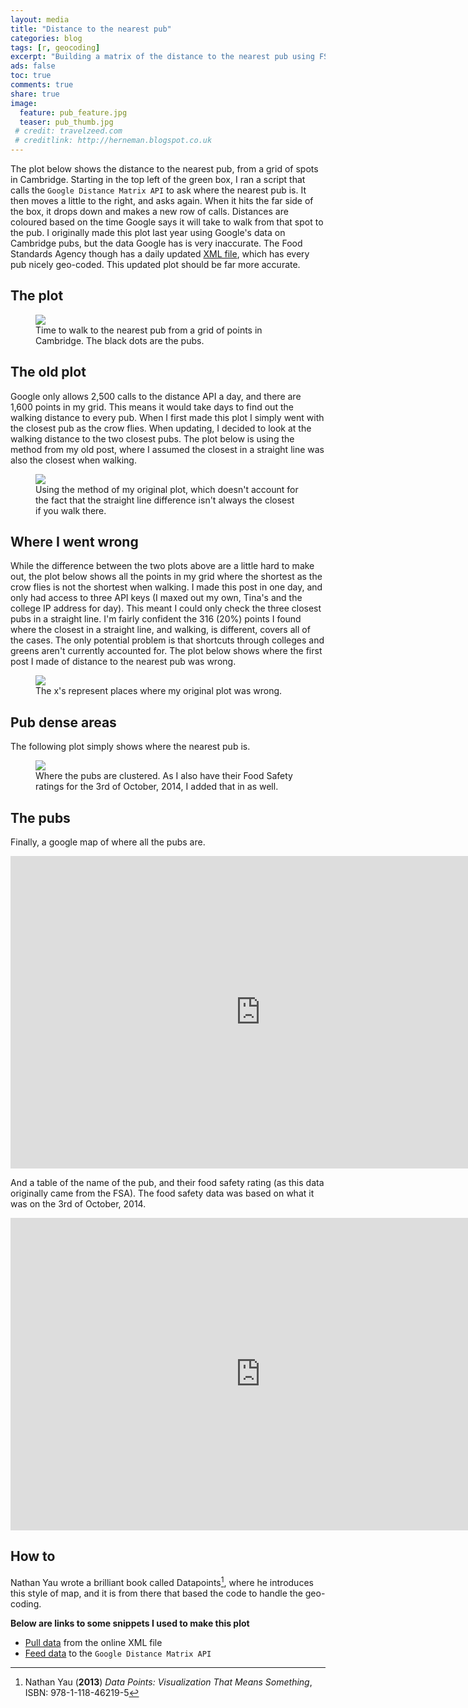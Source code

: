```yaml
---
layout: media
title: "Distance to the nearest pub"
categories: blog
tags: [r, geocoding]
excerpt: "Building a matrix of the distance to the nearest pub using FSA and google data."
ads: false
toc: true
comments: true
share: true
image:
  feature: pub_feature.jpg
  teaser: pub_thumb.jpg
 # credit: travelzeed.com
 # creditlink: http://herneman.blogspot.co.uk
---
```


The plot below shows the distance to the nearest pub, from a grid of
 spots in Cambridge. Starting in the top left of the green box, I ran a script that calls 
 the `Google Distance Matrix API` to ask where the nearest pub is. It then moves a little to the right, 
 and asks again. When it hits the far side of the box, it drops down and 
 makes a new row of calls. Distances are coloured based on the time Google says it will take 
 to walk from that spot to the pub. I originally made this plot last year using Google's data on Cambridge pubs, 
 but the data Google has is very inaccurate. The Food Standards Agency though has a daily 
 updated [XML file](http://ratings.food.gov.uk/open-data/en-GB), which has every pub nicely geo-coded. 
 This updated plot should be far more accurate.
 
## The plot
 
 
<figure>
	<a href="/images/pub_1_timeto.jpg"><img src="/images/pub_1_timeto.jpg"></a>
	<figcaption>Time to walk to the nearest pub from a grid of points in Cambridge. The black dots are the pubs.</figcaption>
</figure>

## The old plot

Google only allows 2,500 calls to the distance API a day, and there are 1,600 points in my grid. This means
 it would take days to find out the walking distance to every pub. When I first made this plot 
 I simply went with the closest pub as the crow flies. When updating, I decided to look at the 
 walking distance to the two closest pubs. The plot below is using the method from my old post, 
 where I assumed the closest in a straight line was also the closest when walking.

<figure>
	<a href="/images/pub_2_googledist.jpg"><img src="/images/pub_2_googledist.jpg"></a>
	<figcaption>Using the method of my original plot, which doesn't account for the fact that the straight line difference isn't always the closest if you walk there.</figcaption>
</figure>

## Where I went wrong

While the difference between the two plots above are a little hard to make out, the plot below shows all the points in my
 grid where the shortest as the crow flies is not the shortest when walking. I made this post in one day, and only had 
 access to three API keys (I maxed out my own, Tina's and the college IP address for day). 
 This meant I could only check the three closest pubs in a straight line. I'm fairly confident 
 the 316 (20%) points I found where the closest in a straight line, and walking, is different, covers all of the cases. The 
 only potential problem is that shortcuts through colleges and greens aren't currently accounted for. 
 The plot below shows where the first post I made of distance to the nearest pub was wrong.

<figure>
	<a href="/images/pub_3_closest.png"><img src="/images/pub_3_closest.png"></a>
	<figcaption>The x's represent places where my original plot was wrong.</figcaption>
</figure>

## Pub dense areas

The following plot simply shows where the nearest pub is.

<figure>
	<a href="/images/pub_4_contour.jpg"><img src="/images/pub_4_contour.jpg"></a>
	<figcaption>Where the pubs are clustered. As I also have their Food Safety ratings for the 3rd of October, 2014, I added that in as well.</figcaption>
</figure>

## The pubs

Finally, a google map of where all the pubs are.

<iframe width="800" height="500" src="http://epijim.uk/iframecontent/pubgooglemap.html" frameborder="0" allowfullscreen></iframe>

And a table of the name of the pub, and their food safety rating (as this data originally came from
 the FSA). The food safety data was based on what it was on the 3rd of October, 2014.

<iframe width="800" height="500" src="http://epijim.uk/iframecontent/pubgoogletable.html" frameborder="0" allowfullscreen></iframe>

## How to

Nathan Yau wrote a brilliant book called Datapoints[^1], where he introduces this style of
 map, and it is from there that based the code to handle the geo-coding. 
 
**Below are links to some snippets I used to make this plot**
 
* [Pull data](http://epijim.uk/code/scrapexml/) from the online XML file
* [Feed data](http://epijim.uk/code/googleapi/) to the `Google Distance Matrix API`

[^1]: Nathan Yau (**2013**) *Data Points: Visualization That Means Something*, ISBN: 978-1-118-46219-5